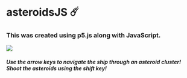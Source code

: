 # asteroidsJS ☄️

### This was created using p5.js along with JavaScript.

![](asteroids-gif.gif)
##### Use the arrow keys to navigate the ship through an asteroid cluster! Shoot the asteroids using the shift key!
